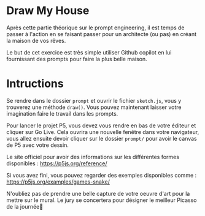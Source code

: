 # Draw My House
Après cette partie théorique sur le prompt engineering, il est temps de passer à l'action en se faisant passer pour un architecte (ou pas) en créant la maison de vos rêves.

Le but de cet exercice est très simple utiliser Github copilot en lui fournissant des prompts pour faire la plus belle maison.

# Intructions
Se rendre dans le dossier `prompt` et ouvrir le fichier `sketch.js`, vous y trouverez une méthode `draw()`.
Vous pouvez maintenant laisser votre imagination faire le travail dans les prompts.

Pour lancer le projet P5, vous devez vous rendre en bas de votre éditeur et cliquer sur Go Live. Cela ouvrira une nouvelle fenêtre dans votre navigateur, vous allez ensuite devoir cliquer sur le dossier `prompt/` pour avoir le canvas de P5 avec votre dessin.

Le site officiel pour avoir des informations sur les différentes formes disponibles : https://p5js.org/reference/

Si vous avez fini, vous pouvez regarder des exemples disponibles comme : https://p5js.org/examples/games-snake/

N'oubliez pas de prendre une belle capture de votre oeuvre d'art pour la mettre sur le mural.
Le jury se concertera pour désigner le meilleur Picasso de la journée🎨